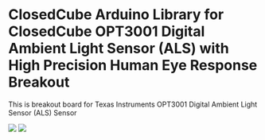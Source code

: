 ClosedCube Arduino Library for
ClosedCube OPT3001 Digital Ambient Light Sensor (ALS) with High Precision Human Eye Response Breakout 
=====================================================================================================

This is breakout board for Texas Instruments OPT3001 Digital Ambient Light Sensor (ALS) Sensor

[![](https://github.com/closedcube/ClosedCube_OPT3001_Arduino/blob/master/images/B060_OPT3001_Pic1.jpg)](https://www.tindie.com/stores/closedcube/)
[![](https://github.com/closedcube/ClosedCube_OPT3001_Arduino/blob/master/images/B060_OPT3001_Pic2.jpg)](https://www.tindie.com/stores/closedcube/)




